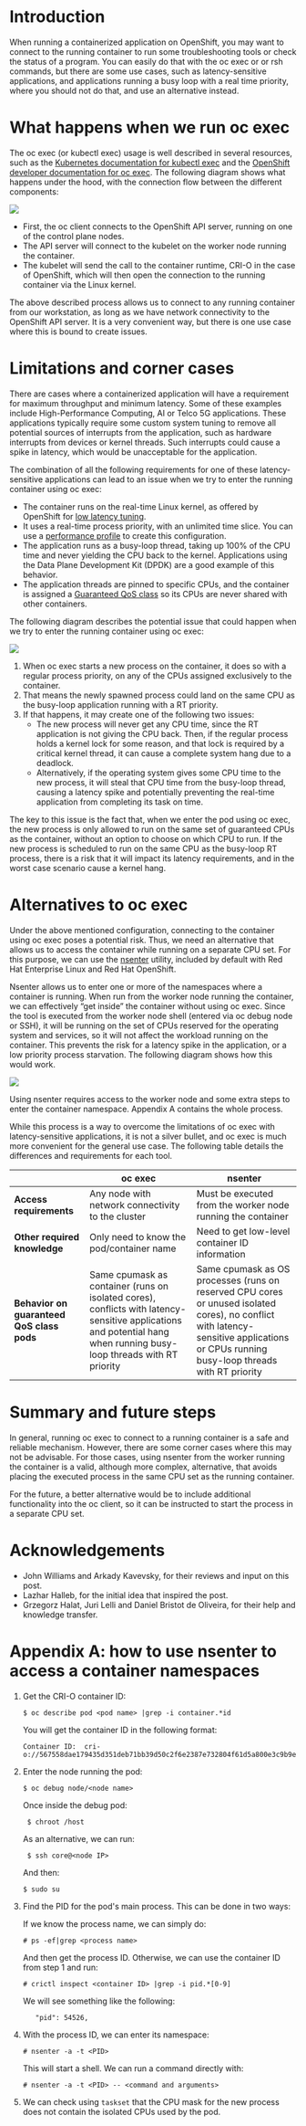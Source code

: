 # Introduction

When running a containerized application on OpenShift, you may want to connect to the running container to run some troubleshooting tools or check the status of a program. You can easily do that with the oc exec or or rsh commands, but there are some use cases, such as latency-sensitive applications, and applications running a busy loop with a real time priority, where you should not do that, and use an alternative instead.

# What happens when we run oc exec

The oc exec (or kubectl exec) usage is well described in several resources, such as the [Kubernetes documentation for kubectl exec](https://kubernetes.io/docs/tasks/debug/debug-application/get-shell-running-container/) and the [OpenShift developer documentation for oc exec](https://docs.openshift.com/container-platform/4.11/nodes/containers/nodes-containers-remote-commands.html). The following diagram shows what happens under the hood, with the connection flow between the different components:

<img src="https://raw.githubusercontent.com/javierpena/blogposts/main/oc exec vs nsenter/images/oc exec workflow.png">

- First, the oc client connects to the OpenShift API server, running on one of the control plane nodes.
- The API server will connect to the kubelet on the worker node running the container.
- The kubelet will send the call to the container runtime, CRI-O in the case of OpenShift, which will then open the connection to the running container via the Linux kernel.

The above described process allows us to connect to any running container from our workstation, as long as we have network connectivity to the OpenShift API server. It is a very convenient way, but there is one use case where this is bound to create issues.

# Limitations and corner cases

There are cases where a containerized application will have a requirement for maximum throughput and minimum latency. Some of these examples include High-Performance Computing, AI or Telco 5G applications. These applications typically require some custom system tuning to remove all potential sources of interrupts from the application, such as hardware interrupts from devices or kernel threads. Such interrupts could cause a spike in latency, which would be unacceptable for the application.

The combination of all the following requirements for one of these latency-sensitive applications can lead to an issue when we try to enter the running container using oc exec:

- The container runs on the real-time Linux kernel, as offered by OpenShift for [low latency tuning](https://docs.openshift.com/container-platform/4.11/scalability_and_performance/cnf-low-latency-tuning.html#cnf-provisioning-real-time-and-low-latency-workloads_cnf-master).
- It uses a real-time process priority, with an unlimited time slice. You can use a [performance profile](https://docs.openshift.com/container-platform/4.11/scalability_and_performance/cnf-low-latency-tuning.html#cnf-tuning-nodes-for-low-latency-via-performanceprofile_cnf-master) to create this configuration.
- The application runs as a busy-loop thread, taking up 100% of the CPU time and never yielding the CPU back to the kernel. Applications using the Data Plane Development Kit (DPDK) are a good example of this behavior.
- The application threads are pinned to specific CPUs, and the container is assigned a [Guaranteed QoS class](https://docs.openshift.com/container-platform/4.11/scalability_and_performance/cnf-low-latency-tuning.html#node-tuning-operator-creating-pod-with-guaranteed-qos-class_cnf-master) so its CPUs are never shared with other containers.

The following diagram describes the potential issue that could happen when we try to enter the running container using oc exec:

<img src="https://raw.githubusercontent.com/javierpena/blogposts/main/oc exec vs nsenter/images/oc exec issue with busy-loop RT prio.png">

1. When oc exec starts a new process on the container, it does so with a regular process priority, on any of the CPUs assigned exclusively to the container.
2. That means the newly spawned process could land on the same CPU as the busy-loop application running with a RT priority.
3. If that happens, it may create one of the following two issues:
   - The new process will never get any CPU time, since the RT application is not giving the CPU back. Then, if the regular process holds a kernel lock for some reason, and that lock is required by a critical kernel thread, it can cause a complete system hang due to a deadlock.
   - Alternatively, if the operating system gives some CPU time to the new process, it will steal that CPU time from the busy-loop thread, causing a latency spike and potentially preventing the real-time application from completing its task on time.

The key to this issue is the fact that, when we enter the pod using oc exec, the new process is only allowed to run on the same set of guaranteed CPUs as the container, without an option to choose on which CPU to run. If the new process is scheduled to run on the same CPU as the busy-loop RT process, there is a risk that it will impact its latency requirements, and in the worst case scenario cause a kernel hang.

# Alternatives to oc exec

Under the above mentioned configuration, connecting to the container using oc exec poses a potential risk. Thus, we need an alternative that allows us to access the container while running on a separate CPU set. For this purpose, we can use the [nsenter](https://www.redhat.com/sysadmin/container-namespaces-nsenter) utility, included by default with Red Hat Enterprise Linux and Red Hat OpenShift. 

Nsenter allows us to enter one or more of the namespaces where a container is running. When run from the worker node running the container, we can effectively “get inside” the container without using oc exec. Since the tool is executed from the worker node shell (entered via oc debug node or SSH), it will be running on the set of CPUs reserved for the operating system and services, so it will not affect the workload running on the container. This prevents the risk for a latency spike in the application, or a low priority process starvation. The following diagram shows how this would work.

<img src="https://raw.githubusercontent.com/javierpena/blogposts/main/oc exec vs nsenter/images/nsenter with busy-loop RT prio.png">

Using nsenter requires access to the worker node and some extra steps to enter the container namespace. Appendix A contains the whole process.

While this process is a way to overcome the limitations of oc exec with latency-sensitive applications, it is not a silver bullet, and oc exec is much more convenient for the general use case. The following table details the differences and requirements for each tool.

|      | oc exec | nsenter |
| ---- | ------- | ------- |
| **Access requirements** | Any node with network connectivity to the cluster | Must be executed from the worker node running the container |
| **Other required knowledge** | Only need to know the pod/container name | Need to get low-level container ID information |
| **Behavior on guaranteed QoS class pods** | Same cpumask as container (runs on isolated cores), conflicts with latency-sensitive applications and potential hang when running busy-loop threads with RT priority | Same cpumask as OS processes (runs on reserved CPU cores or unused isolated cores), no conflict with latency-sensitive applications or CPUs running busy-loop threads with RT priority |
 
# Summary and future steps

In general, running oc exec to connect to a running container is a safe and reliable mechanism. However, there are some corner cases where this may not be advisable. For those cases, using nsenter from the worker running the container is a valid, although more complex, alternative, that avoids placing the executed process in the same CPU set as the running container.

For the future, a better alternative would be to include additional functionality into the oc client, so it can be instructed to start the process in a separate CPU set.

# Acknowledgements

- John Williams and Arkady Kavevsky, for their reviews and input on this post.
- Lazhar Halleb, for the initial idea that inspired the post.
- Grzegorz Halat, Juri Lelli and Daniel Bristot de Oliveira, for their help and knowledge transfer.

# Appendix A: how to use nsenter to access a container namespaces

1. Get the CRI-O container ID:
   ```
   $ oc describe pod <pod name> |grep -i container.*id
   ```

   You will get the container ID in the following format:
   ```
   Container ID:  cri-o://567558dae179435d351deb71bb39d50c2f6e2387e732804f61d5a800e3c9b9ee
   ```

2. Enter the node running the pod:
   ```
   $ oc debug node/<node name>
   ``` 

   Once inside the debug pod:
   ```
    $ chroot /host
   ```
   
   As an alternative, we can run:
   ```
    $ ssh core@<node IP>
   ```

   And then:
   ```
   $ sudo su
   ```

3. Find the PID for the pod's main process. This can be done in two ways:

   If we know the process name, we can simply do:
   ```
   # ps -ef|grep <process name>
   ```    

   And then get the process ID. Otherwise, we can use the container ID from step 1 and run:
   ```        
   # crictl inspect <container ID> |grep -i pid.*[0-9]
   ```

   We will see something like the following:
   ```
      "pid": 54526,
   ```

4. With the process ID, we can enter its namespace:
   ```
   # nsenter -a -t <PID>
   ```

   This will start a shell. We can run a command directly with:
   ```
   # nsenter -a -t <PID> -- <command and arguments>
   ```

5. We can check using `taskset` that the CPU mask for the new process does not contain the isolated CPUs used by the pod.
